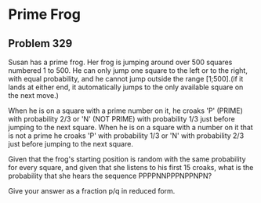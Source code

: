 #  Prime Frog
## Problem 329


Susan has a prime frog.
Her frog is jumping around over 500 squares numbered 1 to 500.
He can only jump one square to the left or to the right, with equal probability, and he cannot jump outside the range [1;500].(if it lands at either end, it automatically jumps to the only available square on the next move.)


When he is on a square with a prime number on it, he croaks 'P' (PRIME) with probability 2/3 or 'N' (NOT PRIME) with probability 1/3 just before jumping to the next square.
When he is on a square with a number on it that is not a prime he croaks 'P' with probability 1/3 or 'N' with probability 2/3 just before jumping to the next square.


Given that the frog's starting position is random with the same probability for every square, and given that she listens to his first 15 croaks, what is the probability that she hears the sequence PPPPNNPPPNPPNPN?

Give your answer as a fraction p/q in reduced form.



